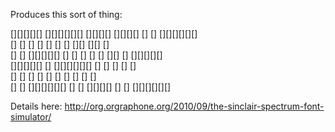 Produces this sort of thing:

  [][][][][]      [][][][][][]      [][][][]      [][][][]        []        []    [][][][][][]  
  []        []    []              []        []    []      []      [][]    [][]    []            
  []        []    [][][][][]      []        []    []        []    []  [][]  []    [][][][][]    
  [][][][][]      []              [][][][][][]    []        []    []        []    []            
  []      []      []              []        []    []      []      []        []    []            
  []        []    [][][][][][]    []        []    [][][][]        []        []    [][][][][][]  
                                                                
Details here: http://org.orgraphone.org/2010/09/the-sinclair-spectrum-font-simulator/
                                                                                                

